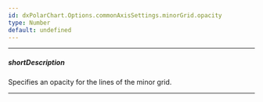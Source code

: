 ```yaml
---
id: dxPolarChart.Options.commonAxisSettings.minorGrid.opacity
type: Number
default: undefined
---
```

---
##### shortDescription
Specifies an opacity for the lines of the minor grid.

---
